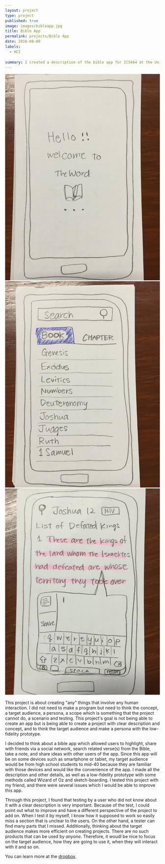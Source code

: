 ```yaml
---
layout: project
type: project
published: true
image: images/bibleapp.jpg
title: Bible App
permalink: projects/Bible App
date: 2016-08-09
labels:
  - HCI

summary: I created a description of the bible app for ICS464 at the University of Hawaii at Manoa.
---
```


<div class="ui small rounded images">
  <img class="ui image" src="../images/bibleapp.jpg">
  <img class="ui image" src="../images/bibleapp-book.jpg">
  <img class="ui image" src="../images/bibleapp-joshua.jpg">
</div>



This project is about creating "any" things that involve any human interaction.  I did not need to make a program but need to think the concept, a target audience, a persona, a scope which is something that the project cannot do, a scenario and testing.  This project's goal is not being able to create an app but is being able to create a project with clear description and concept, and to think the target audience and make a persona with the low-fidelity prototype. 

I decided to think about a bible app which allowed users to highlight, share with friends via a social network, search related verse(s) from the Bible, take a note, and share ideas with other users of the app.  Since this app will be on some devices such as smartphone or tablet, my target audience would be from high school students to mid-40 because they are familiar with those devices and would like the convenience of the app. I made all the description and other details, as well as a low-fidelity prototype with some methods called Wizard of Oz and sketch-boarding. I tested this project with my friend, and there were several issues which I would be able to improve this app.

Through this project, I found that testing by a user who did not know about it with a clear description is very important.  Because of the test, I could point out what to improve and have a different perspective of the project to add on.  When I test it by myself, I know how it supposed to work so easily miss a section that is unclear to the users.  On the other hand, a tester can find many parts that I missed.  Additionally, thinking about the target audience makes more efficient on creating projects.  There are no such products that can be used by *anyone*.  Therefore, it woudl be nice to focus on the target audience, how they are going to use it, when they will interact with it and so on.

You can learn more at the [dropbox](https://www.dropbox.com/s/3ni11qx8upnt1r7/FinalPresentation.mov?dl=0).

